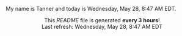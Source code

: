 My name is Tanner and today is Wednesday, May 28, 8:47 AM EDT.

<p align="center">This <i>README</i> file is generated <b>every 3 hours</b>!</br>Last refresh: Wednesday, May 28, 8:47 AM EDT<br /></p>
